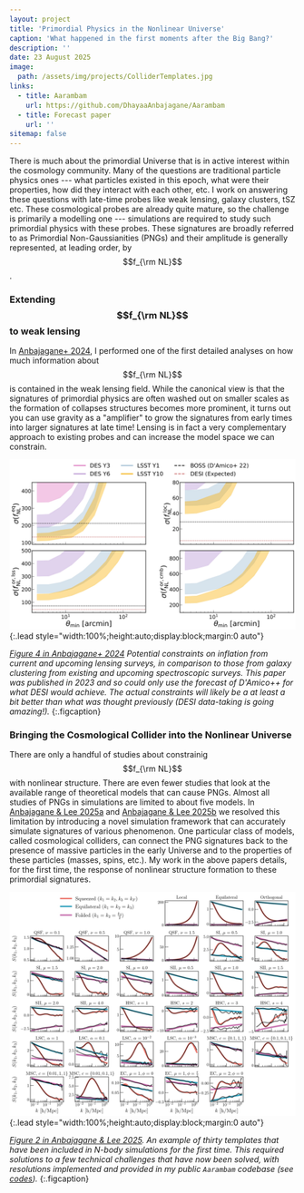 ```yaml
---
layout: project
title: 'Primordial Physics in the Nonlinear Universe'
caption: 'What happened in the first moments after the Big Bang?'
description: ''
date: 23 August 2025
image: 
  path: /assets/img/projects/ColliderTemplates.jpg
links:
  - title: Aarambam
    url: https://github.com/DhayaaAnbajagane/Aarambam
  - title: Forecast paper
    url: ''
sitemap: false
---
```


There is much about the primordial Universe that is in active interest within the cosmology community. Many of the questions are traditional particle physics ones --- what particles existed in this epoch, what were their properties, how did they interact with each other, etc. I work on answering these questions with late-time probes like weak lensing, galaxy clusters, tSZ etc. These cosmological probes are already quite mature, so the challenge is primarily a modelling one --- simulations are required to study such primordial physics with these probes. These signatures are broadly referred to as Primordial Non-Gaussianities (PNGs) and their amplitude is generally represented, at leading order, by $$f_{\rm NL}$$.


### Extending $$f_{\rm NL}$$ to weak lensing


In [Anbajagane+ 2024](https://arxiv.org/abs/2310.02349), I performed one of the first detailed analyses on how much information about $$f_{\rm NL}$$ is contained in the weak lensing field. While the canonical view is that the signatures of primordial physics are often washed out on smaller scales as the formation of collapses structures becomes more prominent, it turns out you can use gravity as a "amplifier" to grow the signatures from early times into larger signatures at late time! Lensing is in fact a very complementary approach to existing probes and can increase the model space we can constrain.

![](/assets/img/projects/PNGSingleFieldconstraints.jpg){:.lead style="width:100%;height:auto;display:block;margin:0 auto"}

*[Figure 4 in Anbajagane+ 2024](https://arxiv.org/abs/2310.02349) Potential constraints on inflation from current and upcoming lensing surveys, in comparison to those from galaxy clustering from existing and upcoming spectroscopic surveys. This paper was published in 2023 and so could only use the forecast of D'Amico++ for what DESI would achieve. The actual constraints will likely be a at least a bit better than what was thought previously (DESI data-taking is going amazing!).*
{:.figcaption}


### Bringing the Cosmological Collider into the Nonlinear Universe

There are only a handful of studies about constrainig $$f_{\rm NL}$$ with nonlinear structure. There are even fewer studies that look at the available range of theoretical models that can cause PNGs. Almost all studies of PNGs in simulations are limited to about five models. In [Anbajagane & Lee 2025a](https://arxiv.org/abs/2509.02693) and [Anbajagane & Lee 2025b](https://arxiv.org/abs/2509.02695) we resolved this limitation by introducing a novel simulation framework that can accurately simulate signatures of various phenomenon. One particular class of models, called cosmological colliders, can connect the PNG signatures back to the presence of massive particles in the early Universe and to the properties of these particles (masses, spins, etc.). My work in the above papers details, for the first time, the response of nonlinear structure formation to these primordial signatures. 

![](/assets/img/projects/ColliderTemplates.jpg){:.lead style="width:100%;height:auto;display:block;margin:0 auto"}


*[Figure 2 in Anbajagane & Lee 2025](https://arxiv.org/abs/2509.02693). An example of thirty templates that have been included in N-body simulations for the first time. This required solutions to a few technical challenges that have now been solved, with resolutions implemented and provided in my public `Aarambam` codebase (see [codes](/code.md)).*
{:.figcaption}